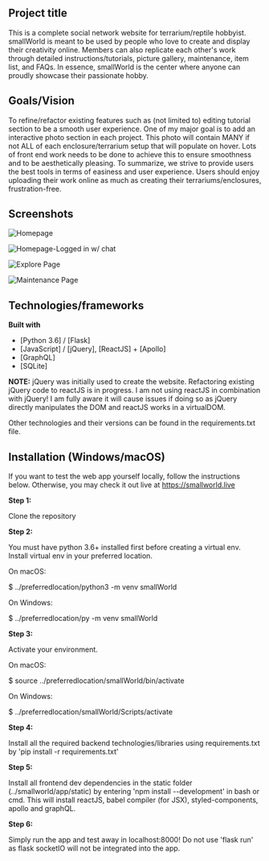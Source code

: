 ## Project title
This is a complete social network website for terrarium/reptile hobbyist. smallWorld is meant to be used by people who love to create and display their creativity online. Members can also replicate each other's work through detailed instructions/tutorials, picture gallery, maintenance, item list, and FAQs. In essence, smallWorld is the center where anyone can proudly showcase their passionate hobby.

## Goals/Vision
To refine/refactor existing features such as (not limited to) editing tutorial section to be a smooth user experience. One of my major goal is to add an interactive photo section in each project. This photo will contain MANY if not ALL of each enclosure/terrarium setup that will populate on hover. Lots of front end work needs to be done to achieve this to ensure smoothness and to be aesthetically pleasing. To summarize, we strive to provide users the best tools in terms of easiness and user experience. Users should enjoy uploading their work online as much as creating their terrariums/enclosures, frustration-free.

## Screenshots
![Homepage](https://imgur.com/txfjykn)

![Homepage-Logged in w/ chat](https://imgur.com/eidmCtv)

![Explore Page](https://imgur.com/AINiPSM)

![Maintenance Page](https://imgur.com/Enb3CUP)

## Technologies/frameworks
<b>Built with</b>
- [Python 3.6] / [Flask]
- [JavaScript] / [jQuery], [ReactJS] + [Apollo]
- [GraphQL]
- [SQLite]

<b>NOTE:</b> jQuery was initially used to create the website. Refactoring existing jQuery code to reactJS is in progress. I am not using reactJS in combination with jQuery! I am fully aware it will cause issues if doing so as jQuery directly manipulates the DOM and reactJS works in a virtualDOM.

Other technologies and their versions can be found in the requirements.txt file.

## Installation (Windows/macOS)

If you want to test the web app yourself locally, follow the instructions below. Otherwise, you may check it out live at https://smallworld.live

<b>Step 1:</b>

Clone the repository

<b>Step 2:</b>

You must have python 3.6+ installed first before creating a virtual env. Install virtual env in your preferred location.

On macOS:

$ ../preferredlocation/python3 -m venv smallWorld

On Windows:

$ ../preferredlocation/py -m venv smallWorld

<b>Step 3:</b>

Activate your environment.

On macOS:

$ source ../preferredlocation/smallWorld/bin/activate

On Windows:

$ ../preferredlocation/smallWorld/Scripts/activate

<b>Step 4:</b>

Install all the required backend technologies/libraries using requirements.txt by 'pip install -r requirements.txt'

<b>Step 5:</b>

Install all frontend dev dependencies in the static folder (../smallworld/app/static) by entering 'npm install --development' in bash or cmd. This will install reactJS, babel compiler (for JSX), styled-components, apollo and graphQL.

<b>Step 6:</b>

Simply run the app and test away in localhost:8000! Do not use 'flask run' as flask socketIO will not be integrated into the app.
